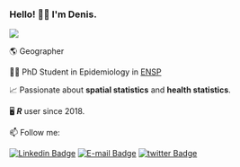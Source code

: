 ### Hello! 🙋‍♂️ I'm Denis.

![](https://denis-or.com.br/images/lofi.png)

🌎 Geographer

👨‍🎓 PhD Student in Epidemiology in [ENSP](https://ensp.fiocruz.br/)

📈 Passionate about **spatial statistics** and **health statistics**.

🖥️ ***R*** user since 2018.

:mailbox: Follow me:

[![Linkedin Badge](https://img.shields.io/badge/-denis--or-blue?style=flat-square&logo=Linkedin&logoColor=white&link=https://www.linkedin.com/in/denis-or/)](https://www.linkedin.com/in/denis-or/)
[![E-mail Badge](https://img.shields.io/badge/-catoper@gmail.com-red?style=flat-square&logo=Gmail&logoColor=white&link=mailto:catoper@gmail.com)](mailto:catoper@gmail.com)
[![twitter Badge](https://img.shields.io/badge/-Catoper-blue?style=flat-square&logo=twitter&logoColor=white&link=https://www.twitter.com/Catoper/)](https://www.twitter.com/Catoper/)
